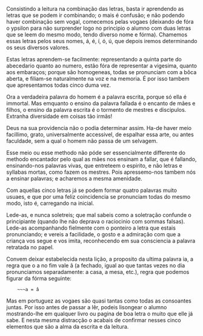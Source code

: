 Consistindo a leitura na combinação das letras, basta ir aprendendo as letras que se podem ir combinando; o mais é confusão; e não podendo haver combinação sem vogal, comecemos pelas vogaes (deixando de fóra o ypsilon para não surprender logo no principio o alumno com duas letras que se leem do mesmo modo, tendo diverso nome e fórma). Chamemos essas letras pelos seus nomes, á, é, í, ó, ú, que depois iremos determinando os seus diversos valores.

Estas letras aprendem-se facilmente: representando a quinta parte do abecedario quanto ao numero, estão fóra de representar a vigesima, quanto aos embaraços; porque são homogeneas, todas se pronunciam com a bôca aberta, e filiam-se naturalmente na voz e na memoria. É por isso tambem que apresentamos todas cinco duma vez.

Ora a verdadeira palavra do homem é a palavra escrita, porque só ella é immortal. Mas emquanto o ensino da palavra fallada é o encanto de mães e filhos, o ensino da palavra escrita é o tormento de mestres e discipulos. Extranha diversidade em coisas tão irmãs!

Deus na sua providencia não o podia determinar assim. Ha-de haver meio facillimo, grato, universalmente accessivel, de espalhar essa arte, ou antes faculdade, sem a qual o homem não passa de um selvagem.

Esse meio ou esse methodo não póde ser essencialmente differente do methodo encantador pelo qual as mães nos ensinam a fallar, que é fallando, ensinando-nos palavras vivas, que entreteem o espirito, e não letras e syllabas mortas, como fazem os mestres. Pois apressemo-nos tambem nós a ensinar palavras; e acharemos a mesma amenidade.

Com aquellas cinco letras já se podem formar quatro palavras muito usuaes, e que por uma feliz coincidencia se pronunciam todas do mesmo modo, isto é, carregando na inicial.

Lede-as, e nunca soletreis; que mal sabeis como a soletração confunde o principiante (quando lhe não deprava o raciocinio com sommas falsas). Lede-as acompanhando fielmente com o ponteiro a letra que estais pronunciando; e vereis a facilidade, o gosto e a admiração com que a criança vos segue e vos imita, reconhecendo em sua consciencia a palavra retratada no papel.

Convem deixar estabelecida nesta lição, a proposito da ultima palavra ia, a regra que o a no fim vale â (a fechado, igual ao que tantas vezes no dia pronunciamos separadamente: a casa, a mesa, etc.), regra que podemos figurar da fórma seguinte:

        ~~~a = â

Mas em portuguez as vogaes são quasi tantas como todas as consoantes juntas. Por isso antes de passar a lêr, podeis lisongear o alumno mostrando-lhe em qualquer livro ou pagina de boa letra o muito que elle já sabe. E nesta mesma distracção o acabais de confirmar nesses cinco elementos que são a alma da escrita e da leitura.
